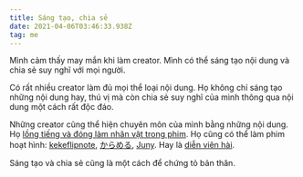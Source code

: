 ```yaml
---
title: Sáng tạo, chia sẻ
date: 2021-04-06T03:46:33.938Z
tag: me
---
```

Mình cảm thấy may mắn khi làm creator. Mình có thể sáng tạo nội dung và chia sẻ suy nghĩ với mọi người. 

Có rất nhiều creator làm đủ mọi thể loại nội dung. Họ không chỉ sáng tạo những nội dung hay, thú vị mà còn chia sẻ suy nghĩ của mình thông qua nội dung một cách rất độc đáo.

Những creator cũng thể hiện chuyên môn của mình bằng những nội dung. Họ [lồng tiếng và đóng làm nhân vật trong phim](https://www.youtube.com/user/ProZD). Họ cũng có thể làm phim hoạt hình: [kekeflipnote](https://www.youtube.com/user/kekeflipnote), [からめる](https://www.youtube.com/c/%E3%81%8B%E3%82%89%E3%82%81%E3%82%8B/videos), [Juny](https://www.youtube.com/c/JunyIsHere). Hay là [diễn viên hài](https://www.youtube.com/user/labelled4).

Sáng tạo và chia sẻ cũng là một cách để chứng tỏ bản thân.
